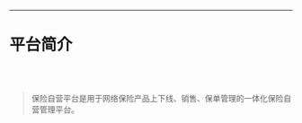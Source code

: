 <!-- <img src="https://foruda.gitee.com/images/1679673780944866919/d908a86f_1766278.png" width="56%" height="56%">
<div style="height: 10px; clear: both;"></div> -->

- - -
# 平台简介
<br>

<br>

> 保险自营平台是用于网络保险产品上下线、销售、保单管理的一体化保险自营管理平台。  <br>


